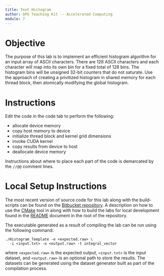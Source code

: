 ```yaml
---
title: Text Histogram
author: GPU Teaching Kit -- Accelerated Computing
module: 7
---
```


# Objective
The purpose of this lab is to implement an efficient histogram algorithm for an input array of ASCII characters. There are 128 ASCII characters and each character will map into its own bin for a fixed total of 128 bins. The histogram bins will be unsigned 32-bit counters that do not saturate. Use the approach of creating a privitized histogram in shared memory for each thread block, then atomically modifying the global histogram.

# Instructions
Edit the code in the code tab to perform the following:
- allocate device memory
- copy host memory to device
- initialize thread block and kernel grid dimensions
- invoke CUDA kernel
- copy results from device to host
- deallocate device memory

Instructions about where to place each part of the code is demarcated by the `//@@` comment lines.

# Local Setup Instructions
The most recent version of source code for this lab along with the build-scripts can be found on the [Bitbucket repository](LINKTOLAB). A description on how to use the [CMake](https://cmake.org/) tool in along with how to build the labs for local development found in the [README](LINKTOREADME) document in the root of the repository.

The executable generated as a result of compiling the lab can be run using the following command:

```
./Histogram_Template -e <expected.raw> \
  -i <input.txt> -o <output.raw> -t integral_vector
```

where `<expected.raw>` is the expected output, `<input.txt>` is the input dataset, and `<output.raw>` is an optional path to store the results. The datasets can be generated using the dataset generator built as part of the compilation process.

